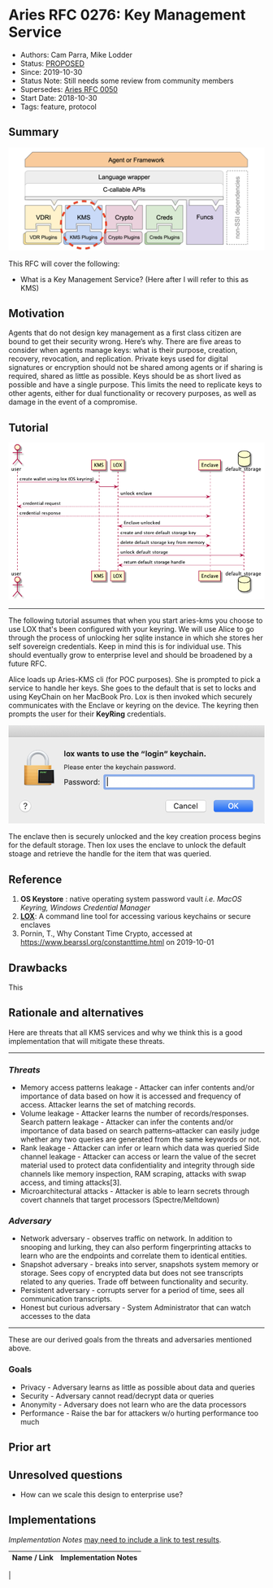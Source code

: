 # Aries RFC 0276: Key Management Service 
- Authors: Cam Parra, Mike Lodder
- Status: [PROPOSED](/README.md#proposed)
- Since: 2019-10-30
- Status Note: Still needs some review from community members  
- Supersedes: [Aries RFC 0050](https://github.com/hyperledger/aries-rfcs/tree/master/concepts/0050-wallets)
- Start Date: 2018-10-30
- Tags: feature, protocol

## Summary

![mapyouarehere](./youarehere.png)

This RFC will cover the following: 

- What is a Key Management Service? (Here after I will refer to this as KMS)

## Motivation


Agents that do not design key management as a first class citizen are bound to get their security wrong. Here’s why. There are five areas to consider when agents manage keys: what is their purpose, creation, recovery, revocation, and replication. Private keys used for digital signatures or encryption should not be shared among agents or if sharing is required, shared as little as possible. Keys should be as short lived as possible and have a single purpose. This limits the need to replicate keys to other agents, either for dual functionality or recovery purposes, as well as damage in the event of a compromise.


## Tutorial

![aries-kms-tutorial](./arieskms.png)
***

The following tutorial assumes that when you start aries-kms you choose to use LOX that's been configured with your keyring. We will use Alice to go through the process of unlocking her sqlite instance in which she stores her self sovereign credentials. Keep in mind this is for individual use. This should eventually grow to enterprise level and should be broadened by a future RFC.

Alice loads up Aries-KMS cli (for POC purposes). She is prompted to pick a service to handle her keys. She goes to the default that is set to locks and using KeyChain on her MacBook Pro. Lox is then invoked which securely communicates with the Enclave or keyring on the device. The keyring then prompts the user for their **KeyRing** credentials.

![lox-keyring-prompt](./loxkrprompt.png)

The enclave then is securely unlocked and the key creation process begins for the default storage. Then lox uses the enclave to unlock the default stoage and retrieve the handle for the item that was queried.




## Reference

1. **OS Keystore** : native operating system password vault *i.e. MacOS Keyring, Windows Credential Manager* 
2. [**LOX**](https://github.com/hyperledger/aries-rfcs/tree/master/features/0042-lox): A command line tool for accessing various keychains or secure enclaves
3.  Pornin, T., Why Constant Time Crypto, accessed at https://www.bearssl.org/constanttime.html on 2019-10-01

## Drawbacks

This

## Rationale and alternatives

Here are threats that all KMS services and why we think this is a good implementation that will mitigate these threats. 
*** 
### ***Threats***
- Memory access patterns leakage - Attacker can infer contents and/or importance of data based on how it is accessed and frequency of access. Attacker learns the set of matching records.
- Volume leakage - Attacker learns the number of records/responses.
Search pattern leakage - Attacker can infer the contents and/or importance of data based on search patterns–attacker can easily judge whether any two queries are generated from the same keywords or not.
- Rank leakage - Attacker can infer or learn which data was queried
Side channel leakage - Attacker can access or learn the value of the secret material used to protect data confidentiality and integrity through side channels like memory inspection, RAM scraping, attacks with swap access, and timing attacks[3].
- Microarchitectural attacks - Attacker is able to learn secrets through covert channels that target processors (Spectre/Meltdown)
### ***Adversary***
- Network adversary - observes traffic on network. In addition to snooping and lurking, they can also perform fingerprinting attacks to learn who are the endpoints and correlate them to identical entities.
- Snapshot adversary - breaks into server, snapshots system memory or storage. Sees copy of encrypted data but does not see transcripts related to any queries. Trade off between functionality and security.
- Persistent adversary - corrupts server for a period of time, sees all communication transcripts.
- Honest but curious adversary - System Administrator that can watch accesses to the data

****

These are our derived goals from the threats and adversaries mentioned above.

### Goals
- Privacy - Adversary learns as little as possible about data and queries
- Security - Adversary cannot read/decrypt data or queries
- Anonymity - Adversary does not learn who are the data processors
- Performance - Raise the bar for attackers w/o hurting performance too much


## Prior art


## Unresolved questions

- How can we scale this design to enterprise use?
   
## Implementations

*Implementation Notes* [may need to include a link to test results](README.md#accepted).

Name / Link | Implementation Notes
--- | ---
 | 

